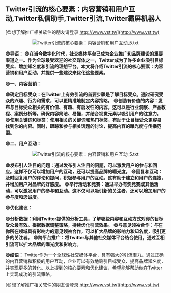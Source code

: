 ## **Twitter引流的核心要素：内容营销和用户互动,Twitter私信助手,Twitter引流,Twitter霸屏机器人**

[😍想了解推广相关软件的朋友请登录 http://www.vst.tw](http://www.vst.tw)

 <center><img src="https://vst.tw/MP4/tuiguang/png/0.png" alt="Twitter引流的核心要素：内容营销和用户互动_5.txt"></center>

**😄导语：**
**😄在当今数字化时代，社交媒体平台已成为企业推广和品牌建设的重要渠道之一。作为全球最受欢迎的社交媒体之一，Twitter成为了许多企业吸引目标受众、增加知名度和引流的理想平台。本文将介绍Twitter引流的核心要素：内容营销和用户互动，并提供一些建议来优化这些要素。**

**😄一、内容营销：**

**😄确定目标受众：在Twitter上有效引流的首要步骤是了解目标受众。通过研究受众的兴趣、行为和需求，可以更精准地制定内容策略。**
**😄创造有价值的内容：发布与目标受众相关的有价值、有趣、有启发性的内容。这可以是行业洞察、产品教程、案例分析等。确保内容简洁、易懂，并结合视觉元素以吸引用户的注意力。**
**😄使用关键词和标签：使用相关的关键词和热门标签，有助于让目标受众更容易找到你的内容。同时，跟踪和参与相关话题的讨论，提高内容的曝光度与传播范围。**

**😄二、用户互动：**

 <center><img src="https://vst.tw/MP4/tuiguang/png/8.png" alt="Twitter引流的核心要素：内容营销和用户互动_5.txt"></center>

**😄发布引人注目的问题：通过发布引人注目的问题，可以激发用户的参与和回应。这样不仅可以增加用户的互动，还可以提高品牌的曝光度。**
**😄回复和互动：及时回复用户的评论和提问，积极参与用户的互动。这有助于建立和用户的连接，并增加用户对品牌的好感度。**
**😄举行活动和竞赛：通过举办有奖竞赛或其他活动，可以激发用户的参与和互动。这不仅可以吸引新的关注者，还可以增加用户的参与度和忠诚度。**

**😄优化建议：**

**😄分析数据：利用Twitter提供的分析工具，了解哪些内容和互动方式对你的目标受众最有效。根据数据调整策略，持续优化引流效果。**
**😄与意见领袖合作：与在你所在领域具有影响力的意见领袖合作，可以扩大品牌的影响力和知名度，吸引更多的关注者。**
**😄跨平台推广：将Twitter与其他社交媒体平台结合使用，通过互相引流可以扩大品牌的曝光度和影响力。**

**😄结语：**
Twitter作为一个全球性社交媒体平台，具有强大的引流潜力。通过正确的内容营销和积极的用户互动，企业可以有效地吸引目标受众、提高品牌知名度，并实现更多的转化。以上提到的核心要素和优化建议，希望能够帮助你在Twitter上实现成功的引流策略。

[😍想了解推广相关软件的朋友请登录 http://www.vst.tw](http://www.vst.tw)



